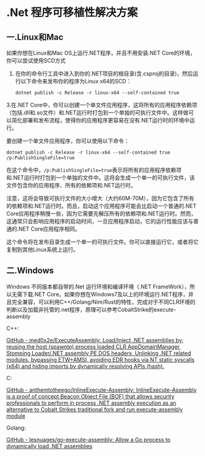 # .Net 程序可移植性解决方案

## 一.Linux和Mac

如果你想在Linux和Mac OS上运行.NET程序，并且不用安装.NET Core的环境，你可以尝试使用SCD方式

1. 在你的命令行工具中进入到你的.NET项目的根目录(含.csproj的目录)，然后运行以下命令来发布你的程序为Linux x64的SCD：

   ```
   dotnet publish -c Release -r linux-x64 --self-contained true
   ```

3.在.NET Core中，你可以创建一个单文件应用程序，这将所有的应用程序依赖项（包括.dll和.so文件）和.NET运行时打包到一个单独的可执行文件中。这样做可以简化部署和发布流程，使得你的应用程序更容易在没有.NET运行时的环境中运行。

要创建一个单文件应用程序，你可以使用以下命令：

```
dotnet publish -c Release -r linux-x64 --self-contained true /p:PublishSingleFile=true
```

在这个命令中，`/p:PublishSingleFile=true`表示将所有的应用程序依赖项和.NET运行时打包到一个单独的文件中。这将会生成一个单一的可执行文件，该文件包含你的应用程序、所有的依赖项和.NET运行时。

注意，这将会导致可执行文件的大小增大（大约60M-70M），因为它包含了所有的依赖项和.NET运行时。而且，启动这个应用程序可能会比启动一个普通的.NET Core应用程序稍慢一些，因为它需要先解压所有的依赖项和.NET运行时。然而，这通常只会影响应用程序的启动时间，一旦应用程序启动，它的运行性能应该与普通的.NET Core应用程序相同。

这个命令将在发布目录生成一个单一的可执行文件。你可以直接运行它，或者将它复制到其他Linux系统上运行。



## 二.Windows

Windows 不同版本都自带的.Net 运行环境和编译环境（.NET FrameWork），所以无需下载.NET Core。如果你想在Windows7及以上的环境运行.NET程序，并且完全兼容，可以利用C++/Golang/Nim/Rust的特性，完成对于不同CLR环境的判断以及加载非托管的.net程序，原理可以参考CobaltStrike的execute-assembly

C++:



[GitHub - med0x2e/ExecuteAssembly: Load/Inject .NET assemblies by; reusing the host (spawnto) process loaded CLR AppDomainManager, Stomping Loader/.NET assembly PE DOS headers, Unlinking .NET related modules, bypassing ETW+AMSI, avoiding EDR hooks via NT static syscalls (x64) and hiding imports by dynamically resolving APIs (hash).](https://github.com/med0x2e/ExecuteAssembly)





C:

[GitHub - anthemtotheego/InlineExecute-Assembly: InlineExecute-Assembly is a proof of concept Beacon Object File (BOF) that allows security professionals to perform in process .NET assembly execution as an alternative to Cobalt Strikes traditional fork and run execute-assembly module](https://github.com/anthemtotheego/InlineExecute-Assembly)





Golang:

[GitHub - lesnuages/go-execute-assembly: Allow a Go process to dynamically load .NET assemblies](https://github.com/lesnuages/go-execute-assembly)

